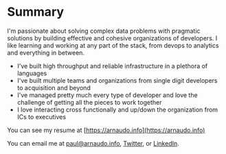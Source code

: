 # Summary
I'm passionate about solving complex data problems with pragmatic solutions by building effective and cohesive organizations of developers. I like learning and working at any part of the stack, from devops to analytics and everything in between.
- I've built high throughput and reliable infrastructure in a plethora of languages
- I've built multiple teams and organizations from single digit developers to acquisition and beyond
- I've managed pretty much every type of developer and love the challenge of getting all the pieces to work together
- I love interacting cross functionally and up/down the organization from ICs to executives

You can see my resume at [https://arnaudo.info](https://arnaudo.info)

You can email me at paul@arnaudo.info, [Twitter](https://twitter.com/PaulArnaudo), or [LinkedIn](https://www.linkedin.com/in/paul-arnaudo/).
<!-- 
## [Kinsa Health](https://kinsahealth.com/)
### Technologies: Python | AWS (Amazon Web Services) | Airflow | SQL
Joined Kinsa to scale and optimize their core ingestion and illness processing pipelines. Concurrently built a robust data org including a data engineering team, epidemiologist-focused analyst team and a data science team. Love building a surveillance system for illness while also finding cool uses for our aggregated illness data. The systems we built 10Xed Kinsa's recurring revenue from data to almost $5 million. Most of the infrastructure is written in Python.
#### VP of Engineering, Data <i>(Nov 2022 - Present)</i>

#### Director of Engineering, Data <i>(July 2020 - Nov 2022)</i>

## [WeWork](https://www.wework.com/)
### Technologies: Python | Scala | Go | AWS (Amazon Web Services) | Airflow | Terraform
Navigated the vicissitudes of pre and post IPO attempt at WeWork along with the subsequent global pandemic without suffering serious attrition. The Euclid wifi tech ended up having some lasting usefulness in the WeWork technology stack as being able to understand realtime occupancy was required for reopening post-pandemic. We migrated most of our Scala code to Go and all of our AWS infrastructure to K8s
#### Senior Engineering Manager, Presence <i>(Jan 2019 - Jul 2020)</i>

## [Euclid](https://www.wework.com/newsroom/wework-acquires-spatial-analytics-leader-euclid)
### Technologies: Python | Scala | AWS (Amazon Web Services) | Airflow | Terraform
Went from software engineering to engineering leadership at Euclid through the trials and tribulations of trying to sell wifi analytics products. Built and maintained the ingestion and processing structure for wifi data that handled hundreds of millions of events per day. Grew into management starting with one team and ending on the leadership team. We built a wonderful engineering organization that was center to getting acquired by WeWork. Euclid used Scala for ingestion and Scala/Spark/EMR for processing with Python/Flask APIs
#### VP of Engineering <i>(Nov 2017 - Jan 2019)</i>
#### Director of Engineering <i>(Jan 2017 - Nov 2017)</i>

#### Engineering Manager, Applications <i>(Jan 2016 - Jan 2017)</i>

#### Software Engineer <i>(Jan 2015 - Jan 2016)</i>

## [AppRedeem](https://www.marketscreener.com/quote/stock/PERK-INC-23145576/news/Perk-Acquires-AppRedeem-Inc-an-Innovator-in-Mobile-Rewarded-Video-in-an-All-Stock-Transaction-21074877/)
### Technologies: Ruby | PHP | Redis | AWS (Amazon Web Services) | SQL | Bash
Full stack engineer focused primarily in data analytics and backend API development for a mobile advertising app (Apptrailers) and a messaging application (Smug). Along with API development, focused in fraud analysis and detection along with user acquisition monitoring and classification. In addition, created a datawarehouse for tracking access logs and large data tables using Infobright DB. Backend API for Apptrailers was primarily PHP/MySQL, Smug was written entirely with Ruby/Redis.  
#### Full Stack Engineer <i>(Sep 2012 - Jun 2014)</i>

## [Zephyr Health](https://www.anjusoftware.com/press-release/press-releases-1921/)
### Technologies: R | SQL | PHP | jQuery
Modeled physician networks so that pharmaceutical companies could more efficiently target marketing efforts. The networks were directed, weighted  and derived from both public and proprietary data. Developed methods to automate mining techniques where required. Performed network analysis to generate target lists of network-defined prominent physicians. Aided in the development of an application to display and manipulate networks for visualization purposes. Worked primarily in PHP/MySQL and jQuery.
#### Data Science Intern <i>(Nov 2011 - Sep 2012)</i>
<!-- 
## [Lawrence Livermore National Lab](https://www.llnl.gov/)
### Technologies: PHP | LassoScript | SQL | jQuery
Duties consisted of building and maintaining various operational applications, including a process improvement application, a student presentation application and a software risk grading application
### Software Engineer Intern <i>(June 2010 - Nov 2011)</i>

## [Certified Equity Professionals Institute](https://www.scu.edu/business/cepi/)
### Technologies: PHP | SQL | Bash | jQuery
Debugged and implemented a new web-based system to replace an antiquated file-based system. Duties included overseeing implementation of new system, maintaining it and adding new functionalities required by the CEP staff.
### Systems Administrator <i>(Sep 2009 - Apr 2011)</i>

## [Bronco Bikes](https://www.thesantaclara.org/scusounds/seniors-team-up-to-create-bronco-bikes)
### Technologies: PHP | SQL | HTML | jQuery
One of four founding members of Bronco Bikes, a student led initiative that aims to create a bike sharing program on campus in Santa Clara University. Primary duties included constructing an information system to maintain the bike rental system along with raising approval and awareness from campus officials and the student body.
### Founder, Chief Technology Officer <i>(Sep 2008 - Sep 2009)</i>

## [Commonwealth Club of California](https://www.commonwealthclub.org/)
### Technologies: PHP | HTML | jQuery
Hired as an Editorial Intern, transferred to work under the chief web developer. Helped publish new content, along with work on transferring the site to an interactive, Web 2.0 platform.
### Associate Web Developer <i>(Jun 2008 - Sep 2008)</i>

## [US Embassy, Moscow](https://ru.usembassy.gov/embassy-consulates/moscow/)
### Technologies: SQL | Excel
Provided assistance and support in information technologies to Russian and American employees in the second largest American embassy.
### IT Helpdesk Operator <i>(Jun 2007 - Sep 2007)</i>

## [Science Applications International Corporation (SAIC)](https://www.saic.com/)
### Technologies: SQL | VBA | 
Worked as a contractor for the Department of Homeland Security, compiling and managing the Target Capabilities and Universal Task List database. Worked extensively with Microsoft Access, along with supplementary work with mySQL and the Visual Basic programming language.
### Computer Engineer Intern<i>(Jun 2008 - Sep 2008)</i>

## [Falls Church News Press](https://www.fcnp.com/)
### Technologies: HTML 
Served as webmaster of the Falls Church News Press, the local newspaper; Updated the site on a weekly basis.
### Webmaster <i>(Sep 2004 - Jun 2005)</i>
 -->







